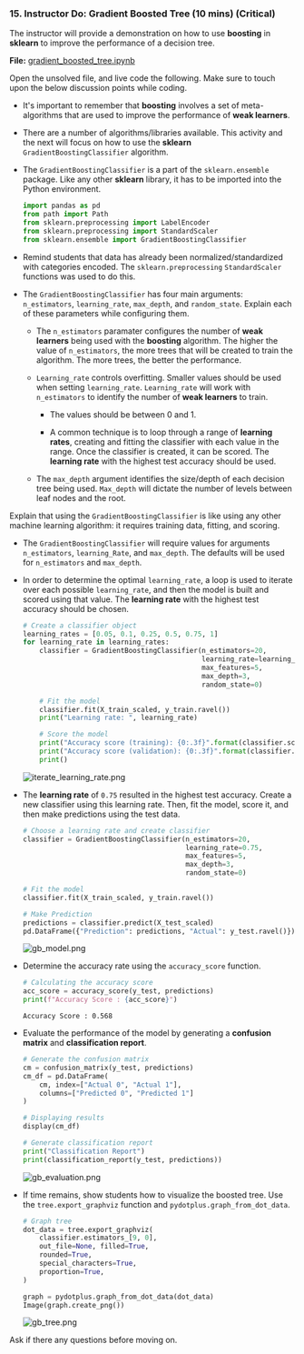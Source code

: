 ### 15. Instructor Do: Gradient Boosted Tree (10 mins) (Critical)

The instructor will provide a demonstration on how to use **boosting** in **sklearn** to improve the performance of a decision tree.

**File:** [gradient_boosted_tree.ipynb](Activities/15-Ins_Gradient_Boosted_Tree/Solved/gradient_boosted_tree.ipynb)

Open the unsolved file, and live code the following. Make sure to touch upon the below discussion points while coding.

* It's important to remember that **boosting** involves a set of meta-algorithms that are used to improve the performance of **weak learners**.

* There are a number of algorithms/libraries available. This activity and the next will focus on how to use the **sklearn** `GradientBoostingClassifier` algorithm.

* The `GradientBoostingClassifier` is a part of the `sklearn.ensemble` package. Like any other **sklearn** library, it has to be imported into the Python environment.

    ```python
    import pandas as pd
    from path import Path
    from sklearn.preprocessing import LabelEncoder
    from sklearn.preprocessing import StandardScaler
    from sklearn.ensemble import GradientBoostingClassifier
    ```

* Remind students that data has already been normalized/standardized with categories encoded. The `sklearn.preprocessing` `StandardScaler` functions was used to do this.

* The `GradientBoostingClassifier` has four main arguments: `n_estimators`, `learning_rate`, `max_depth`, and `random_state`. Explain each of these parameters while configuring them.

  * The `n_estimators` paramater configures the number of **weak learners** being used with the **boosting** algorithm. The higher the value of `n_estimators`, the more trees that will be created to train the algorithm. The more trees, the better the performance.

  * `Learning_rate` controls overfitting. Smaller values should be used when setting `learning_rate`. `Learning_rate` will work with `n_estimators` to identify the number of **weak learners** to train.

    * The values should be between 0 and 1.

    * A common technique is to loop through a range of **learning rates**, creating and fitting the classifier with each value in the range. Once the classifier is created, it can be scored. The **learning rate** with the highest test accuracy should be used.

  * The `max_depth` argument identifies the size/depth of each decision tree being used. `Max_depth` will dictate the number of levels between leaf nodes and the root.

Explain that using the `GradientBoostingClassifier` is like using any other machine learning algorithm: it requires training data, fitting, and scoring.

* The `GradientBoostingClassifier` will require values for arguments `n_estimators`, `learning_Rate`, and `max_depth`. The defaults will be used for `n_estimators` and `max_depth`.

* In order to determine the optimal `learning_rate`, a loop is used to iterate over each possible `learning_rate`, and then the model is built and scored using that value. The **learning rate** with the highest test accuracy should be chosen.

    ```python
    # Create a classifier object
    learning_rates = [0.05, 0.1, 0.25, 0.5, 0.75, 1]
    for learning_rate in learning_rates:
        classifier = GradientBoostingClassifier(n_estimators=20,
                                                learning_rate=learning_rate,
                                                max_features=5,
                                                max_depth=3,
                                                random_state=0)

        # Fit the model
        classifier.fit(X_train_scaled, y_train.ravel())
        print("Learning rate: ", learning_rate)

        # Score the model
        print("Accuracy score (training): {0:.3f}".format(classifier.score(X_train_scaled, y_train.ravel())))
        print("Accuracy score (validation): {0:.3f}".format(classifier.score(X_test_scaled, y_test.ravel())))
        print()
    ```

    ![iterate_learning_rate.png](Images/iterate_learning_rate.png)

* The **learning rate** of `0.75` resulted in the highest test accuracy. Create a new classifier using this learning rate. Then, fit the model, score it, and then make predictions using the test data.

    ```python
    # Choose a learning rate and create classifier
    classifier = GradientBoostingClassifier(n_estimators=20,
                                            learning_rate=0.75,
                                            max_features=5,
                                            max_depth=3,
                                            random_state=0)

    # Fit the model
    classifier.fit(X_train_scaled, y_train.ravel())

    # Make Prediction
    predictions = classifier.predict(X_test_scaled)
    pd.DataFrame({"Prediction": predictions, "Actual": y_test.ravel()}).head(20)
    ```

    ![gb_model.png](Images/gb_model.png)

* Determine the accuracy rate using the `accuracy_score` function.

    ```python
    # Calculating the accuracy score
    acc_score = accuracy_score(y_test, predictions)
    print(f"Accuracy Score : {acc_score}")
    ```

  ```
  Accuracy Score : 0.568
  ```

* Evaluate the performance of the model by generating a **confusion matrix** and **classification report**.

    ```python
    # Generate the confusion matrix
    cm = confusion_matrix(y_test, predictions)
    cm_df = pd.DataFrame(
        cm, index=["Actual 0", "Actual 1"],
        columns=["Predicted 0", "Predicted 1"]
    )

    # Displaying results
    display(cm_df)

    # Generate classification report
    print("Classification Report")
    print(classification_report(y_test, predictions))
    ```

    ![gb_evaluation.png](Images/gb_evaluation.png)

* If time remains, show students how to visualize the boosted tree. Use the `tree.export_graphviz` function and `pydotplus.graph_from_dot_data`.

    ```python
    # Graph tree
    dot_data = tree.export_graphviz(
        classifier.estimators_[9, 0],
        out_file=None, filled=True,
        rounded=True,
        special_characters=True,
        proportion=True,
    )

    graph = pydotplus.graph_from_dot_data(dot_data)
    Image(graph.create_png())
    ```

    ![gb_tree.png](Images/gb_tree.png)

Ask if there any questions before moving on.
